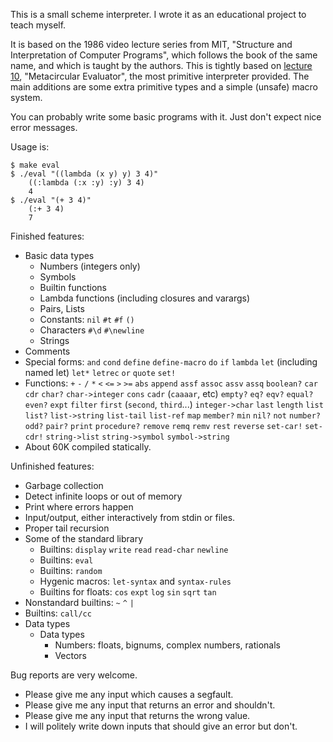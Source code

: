 This is a small scheme interpreter.
I wrote it as an educational project to teach myself.

It is based on the 1986 video lecture series from MIT, "Structure and Interpretation of Computer Programs", which follows the book of the same name, and which is taught by the authors.
This is tightly based on [lecture 10](https://www.youtube.com/watch?v=aAlR3cezPJg), "Metacircular Evaluator", the most primitive interpreter provided. The main additions are some extra primitive types and a simple (unsafe) macro system.

You can probably write some basic programs with it. Just don't expect nice error messages.

Usage is:

```
$ make eval
$ ./eval "((lambda (x y) y) 3 4)"
    ((:lambda (:x :y) :y) 3 4)
    4
$ ./eval "(+ 3 4)"
    (:+ 3 4)
    7
```

Finished features:
- Basic data types
    - Numbers (integers only)
    - Symbols
    - Builtin functions
    - Lambda functions (including closures and varargs)
    - Pairs, Lists
    - Constants: `nil` `#t` `#f` `()`
    - Characters `#\d` `#\newline`
    - Strings
- Comments
- Special forms: `and` `cond` `define` `define-macro` `do` `if` `lambda` `let` (including named let) `let*` `letrec` `or` `quote` `set!`
- Functions: `+` `-` `/` `*` `<` `<=` `>` `>=` `abs` `append` `assf` `assoc` `assv` `assq` `boolean?` `car` `cdr` `char?` `char->integer` `cons` `cadr` (`caaaar`, etc) `empty?` `eq?` `eqv?` `equal?` `even?` `expt` `filter` `first` (`second`, `third`...) `integer->char` `last` `length` `list` `list?` `list->string` `list-tail` `list-ref` `map` `member?` `min` `nil?` `not` `number?` `odd?` `pair?` `print` `procedure?` `remove` `remq` `remv` `rest` `reverse` `set-car!` `set-cdr!` `string->list` `string->symbol` `symbol->string`
- About 60K compiled statically.

Unfinished features:
- Garbage collection
- Detect infinite loops or out of memory
- Print where errors happen
- Input/output, either interactively from stdin or files.
- Proper tail recursion
- Some of the standard library
    - Builtins: `display` `write` `read` `read-char` `newline`
    - Builtins: `eval`
    - Builtins: `random`
    - Hygenic macros: `let-syntax` and `syntax-rules`
    - Builtins for floats: `cos` `expt` `log` `sin` `sqrt` `tan`
- Nonstandard builtins: `~` `^` `|`
- Builtins: `call/cc`
- Data types
    - Data types
        - Numbers: floats, bignums, complex numbers, rationals
        - Vectors

Bug reports are very welcome.
- Please give me any input which causes a segfault.
- Please give me any input that returns an error and shouldn't.
- Please give me any input that returns the wrong value.
- I will politely write down inputs that should give an error but don't.
